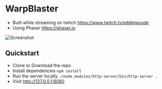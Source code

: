 # WarpBlaster

- Built while streaming on twitch https://www.twitch.tv/eddiejaoude
- Using Phaser https://phaser.io

![Screenshot](https://user-images.githubusercontent.com/624760/38438910-d0811ac4-39d3-11e8-8016-b0d96651263f.png)

## Quickstart

- Clone or Download the repo
- Install dependencies `npm install`
- Run the server locally `./node_modules/http-server/bin/http-server .`
- Visit http://127.0.0.1:8080
